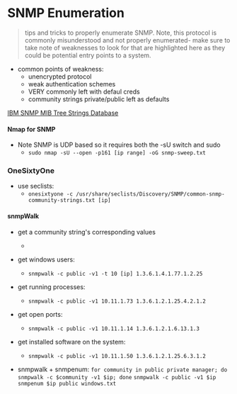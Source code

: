 # SNMP Enumeration
> tips and tricks to properly enumerate SNMP. Note, this protocol is commonly misunderstood and not properly enumerated- make sure to take note of weaknesses to look for that are highlighted here as they could be potential entry points to a system.

- common points of weakness: 
	- unencrypted protocol
	- weak authentication schemes
	- VERY commonly left with defaul creds
	- community strings private/public left as defaults

[IBM SNMP MIB Tree Strings Database](https://www.ibm.com/support/knowledgecenter/ssw_aix_71/commprogramming/mib.html)

#### Nmap for SNMP 
- Note SNMP is UDP based so it requires both the -sU switch and sudo
	-  ```sudo nmap -sU --open -p161 [ip range] -oG snmp-sweep.txt```

### OneSixtyOne
- use seclists:
	- ```onesixtyone -c /usr/share/seclists/Discovery/SNMP/common-snmp-community-strings.txt [ip]```

#### snmpWalk 
- get a community string's corresponding values
	- ```snmpwalk -c [string name i.e. public] -v1 -t 10 [ip]
- get windows users: 
	- ```snmpwalk -c public -v1 -t 10 [ip] 1.3.6.1.4.1.77.1.2.25 ```
- get running processes: 
	- ```snmpwalk -c public -v1 10.11.1.73 1.3.6.1.2.1.25.4.2.1.2```
- get open ports: 
	- ```snmpwalk -c public -v1 10.11.1.14 1.3.6.1.2.1.6.13.1.3```
- get installed software on the system: 
	- ```snmpwalk -c public -v1 10.11.1.50 1.3.6.1.2.1.25.6.3.1.2```

- snmpwalk + snmpenum:
```for community in public private manager; do snmpwalk -c $community -v1 $ip; done```
```snmpwalk -c public -v1 $ip```
```snmpenum $ip public windows.txt```


